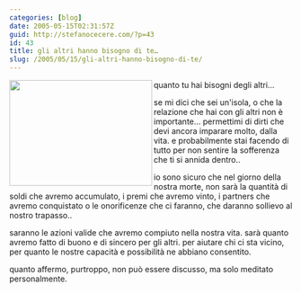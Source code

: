 ```yaml
---
categories: [blog]
date: 2005-05-15T02:31:57Z
guid: http://stefanocecere.com/?p=43
id: 43
title: gli altri hanno bisogno di te…
slug: /2005/05/15/gli-altri-hanno-bisogno-di-te/
---
```


<img src="http://f.duchene.free.fr/berssous/images/04%20mort.jpg" align="left" width="254" height="188" />quanto tu hai bisogni degli altri…

se mi dici che sei un'isola, o che la relazione che hai con gli altri non è importante… permettimi di dirti che devi ancora imparare molto, dalla vita. e probabilmente stai facendo di tutto per non sentire la sofferenza che ti si annida dentro..

io sono sicuro che nel giorno della nostra morte, non sarà la quantità di soldi che avremo accumulato, i premi che avremo vinto, i partners che avremo conquistato o le onorificenze che ci faranno, che daranno sollievo al nostro trapasso..

saranno le azioni valide che avremo compiuto nella nostra vita. sarà quanto avremo fatto di buono e di sincero per gli altri. per aiutare chi ci sta vicino, per quanto le nostre capacità e possibilità ne abbiano consentito.

quanto affermo, purtroppo, non può essere discusso, ma solo meditato personalmente.